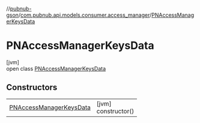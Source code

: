 //[pubnub-gson](../../../index.md)/[com.pubnub.api.models.consumer.access_manager](../index.md)/[PNAccessManagerKeysData](index.md)

# PNAccessManagerKeysData

[jvm]\
open class [PNAccessManagerKeysData](index.md)

## Constructors

| | |
|---|---|
| [PNAccessManagerKeysData](-p-n-access-manager-keys-data.md) | [jvm]<br>constructor() |
